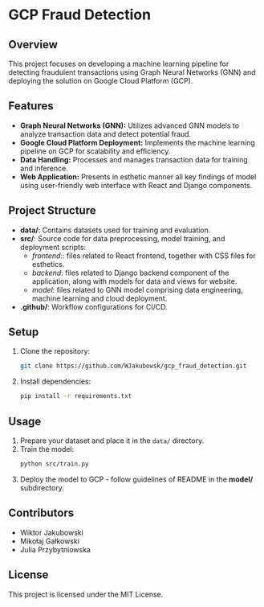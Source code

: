 # GCP Fraud Detection

## Overview

This project focuses on developing a machine learning pipeline for detecting fraudulent transactions using Graph Neural Networks (GNN) and deploying the solution on Google Cloud Platform (GCP).

## Features

- **Graph Neural Networks (GNN):** Utilizes advanced GNN models to analyze transaction data and detect potential fraud.
- **Google Cloud Platform Deployment:** Implements the machine learning pipeline on GCP for scalability and efficiency.
- **Data Handling:** Processes and manages transaction data for training and inference.
- **Web Application:** Presents in esthetic manner all key findings of model using user-friendly web interface with React and Django components.

## Project Structure

- **data/**: Contains datasets used for training and evaluation.
- **src/**: Source code for data preprocessing, model training, and deployment scripts:
    - *frontend*:: files related to React frontend, together with CSS files for esthetics.
    - *backend*: files related to Django backend component of the application, along with models for data and views for website.
    - *model*: files related to GNN model comprising data engineering, machine learning and cloud deployment.
- **.github/**: Workflow configurations for CI/CD.

## Setup

1. Clone the repository:
   ```sh
   git clone https://github.com/WJakubowsk/gcp_fraud_detection.git
   ```
2. Install dependencies:
   ```sh
   pip install -r requirements.txt
   ```

## Usage

1. Prepare your dataset and place it in the `data/` directory.
2. Train the model:
   ```sh
   python src/train.py
   ```
3. Deploy the model to GCP - follow guidelines of README in the **model/** subdirectory.

## Contributors

- Wiktor Jakubowski
- Mikołaj Gałkowski
- Julia Przybytniowska

## License

This project is licensed under the MIT License.

